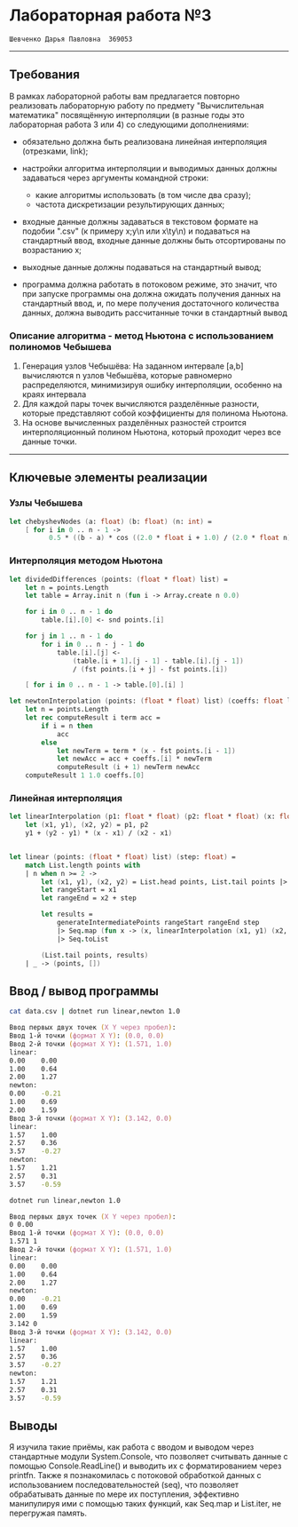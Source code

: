 # Лабораторная работа №3

`Шевченко Дарья Павловна  369053`

---

## Требования

В рамках лабораторной работы вам предлагается повторно реализовать лабораторную работу по предмету "Вычислительная математика" посвящённую интерполяции (в разные годы это лабораторная работа 3 или 4) со следующими дополнениями:

- обязательно должна быть реализована линейная интерполяция (отрезками, link);
- настройки алгоритма интерполяции и выводимых данных должны задаваться через аргументы командной строки:

  - какие алгоритмы использовать (в том числе два сразу);
  - частота дискретизации результирующих данных;

- входные данные должны задаваться в текстовом формате на подобии ".csv" (к примеру x;y\n или x\ty\n) и подаваться на стандартный ввод, входные данные должны быть отсортированы по возрастанию x;
- выходные данные должны подаваться на стандартный вывод;
- программа должна работать в потоковом режиме, это значит, что при запуске программы она должна ожидать получения данных на стандартный ввод, и, по мере получения достаточного количества данных, должна выводить рассчитанные точки в стандартный вывод

### Описание алгоритма - метод Ньютона с использованием полиномов Чебышева

1) Генерация узлов Чебышёва: На заданном интервале [a,b] вычисляются n узлов Чебышёва, которые равномерно распределяются, минимизируя ошибку интерполяции, особенно на краях интервала
2) Для каждой пары точек вычисляются разделённые разности, которые представляют собой коэффициенты для полинома Ньютона.
3) На основе вычисленных разделённых разностей строится интерполяционный полином Ньютона, который проходит через все данные точки.

---

## Ключевые элементы реализации

### Узлы Чебышева

```fsharp
let chebyshevNodes (a: float) (b: float) (n: int) =
    [ for i in 0 .. n - 1 ->
          0.5 * ((b - a) * cos ((2.0 * float i + 1.0) / (2.0 * float n) * Math.PI) + (b + a)) ]

```

### Интерполяция методом Ньютона

```fsharp
let dividedDifferences (points: (float * float) list) =
    let n = points.Length
    let table = Array.init n (fun i -> Array.create n 0.0)

    for i in 0 .. n - 1 do
        table.[i].[0] <- snd points.[i]

    for j in 1 .. n - 1 do
        for i in 0 .. n - j - 1 do
            table.[i].[j] <-
                (table.[i + 1].[j - 1] - table.[i].[j - 1])
                / (fst points.[i + j] - fst points.[i])

    [ for i in 0 .. n - 1 -> table.[0].[i] ]

let newtonInterpolation (points: (float * float) list) (coeffs: float list) (x: float) =
    let n = points.Length
    let rec computeResult i term acc =
        if i = n then
            acc
        else
            let newTerm = term * (x - fst points.[i - 1])
            let newAcc = acc + coeffs.[i] * newTerm
            computeResult (i + 1) newTerm newAcc
    computeResult 1 1.0 coeffs.[0]

```

### Линейная интерполяция

```fsharp
let linearInterpolation (p1: float * float) (p2: float * float) (x: float) =
    let (x1, y1), (x2, y2) = p1, p2
    y1 + (y2 - y1) * (x - x1) / (x2 - x1)


let linear (points: (float * float) list) (step: float) =
    match List.length points with
    | n when n >= 2 ->
        let (x1, y1), (x2, y2) = List.head points, List.tail points |> List.head
        let rangeStart = x1
        let rangeEnd = x2 + step

        let results =
            generateIntermediatePoints rangeStart rangeEnd step
            |> Seq.map (fun x -> (x, linearInterpolation (x1, y1) (x2, y2) x))
            |> Seq.toList

        (List.tail points, results)
    | _ -> (points, [])
```

## Ввод / вывод программы

```zsh
cat data.csv | dotnet run linear,newton 1.0

Ввод первых двух точек (X Y через пробел):
Ввод 1-й точки (формат X Y): (0.0, 0.0)
Ввод 2-й точки (формат X Y): (1.571, 1.0)
linear:
0.00    0.00
1.00    0.64
2.00    1.27
newton:
0.00    -0.21
1.00    0.69
2.00    1.59
Ввод 3-й точки (формат X Y): (3.142, 0.0)
linear:
1.57    1.00
2.57    0.36
3.57    -0.27
newton:
1.57    1.21
2.57    0.31
3.57    -0.59
```

```zsh
dotnet run linear,newton 1.0 

Ввод первых двух точек (X Y через пробел):
0 0.00
Ввод 1-й точки (формат X Y): (0.0, 0.0)
1.571 1
Ввод 2-й точки (формат X Y): (1.571, 1.0)
linear:
0.00    0.00
1.00    0.64
2.00    1.27
newton:
0.00    -0.21
1.00    0.69
2.00    1.59
3.142 0
Ввод 3-й точки (формат X Y): (3.142, 0.0)
linear:
1.57    1.00
2.57    0.36
3.57    -0.27
newton:
1.57    1.21
2.57    0.31
3.57    -0.59
```

## Выводы

Я изучила такие приёмы, как работа с вводом и выводом через стандартные модули System.Console, что позволяет считывать данные с помощью Console.ReadLine() и выводить их с форматированием через printfn. Также я познакомилась с потоковой обработкой данных с использованием последовательностей (seq), что позволяет обрабатывать данные по мере их поступления, эффективно манипулируя ими с помощью таких функций, как Seq.map и List.iter, не перегружая память.
